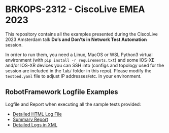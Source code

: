 # BRKOPS-2312 - CiscoLive EMEA 2023

This repository contains all the examples presented during the CiscoLive 2023 Amsterdam talk
**Do’s and Don’ts in Network Test Automation** session.

In order to run them, you need a Linux, MacOS or WSL Python3 virtual environment (with `pip install -r requirements.txt`) and some IOS-XE and/or IOS-XR devices you can SSH into (configs and topology used for the session are included in the `lab/` folder in this repo). Please modify the `testbed.yaml` file to adjust IP addresses/etc. in your environment.

## RobotFramework Logfile Examples

Logfile and Report when executing all the sample tests provided:

- [Detailed HTML Log File](all-tests_logs.html)
- [Summary Report](all-tests_report.html)
- [Detailed Logs in XML](all-tests_output.xml)
